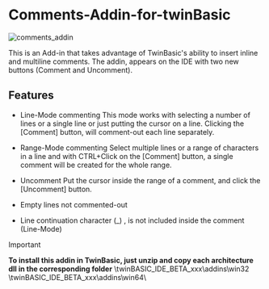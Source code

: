 # Comments-Addin-for-twinBasic

![comments_addin](https://github.com/sokinkeso/Comments-Addin-for-twinBasic/assets/113173954/1ace641d-634f-4a5f-a783-f7465cdfb92c)


This is an Add-in that takes advantage of TwinBasic's ability to insert inline and multiline comments.
The addin, appears on the IDE with two new buttons (Comment and Uncomment).

Features
--------
- Line-Mode commenting
This mode works with selecting a number of lines or a single line or just putting the cursor on a line.
Clicking the [Comment] button, will comment-out each line separately.

- Range-Mode commenting
Select multiple lines or a range of characters in a line and with CTRL+Click on the [Comment] button,
a single comment will be created for the whole range.

- Uncomment
Put the cursor inside the range of a comment, and click the [Uncomment] button.

- Empty lines not commented-out

- Line continuation character (_) , is not included inside the comment (Line-Mode)


> [!IMPORTANT]  
> **To install this addin in TwinBasic, just unzip and copy each architecture dll in the corresponding folder**
> \twinBASIC_IDE_BETA_xxx\addins\win32\
> \twinBASIC_IDE_BETA_xxx\addins\win64\
